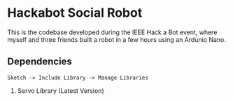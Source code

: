 # Hackabot Social Robot

This is the codebase developed during the IEEE Hack a Bot event, where myself and three friends built a robot in a few hours using an Ardunio Nano. 

## Dependencies

`Sketch -> Include Library -> Manage Libraries`

1. Servo Library (Latest Version)
